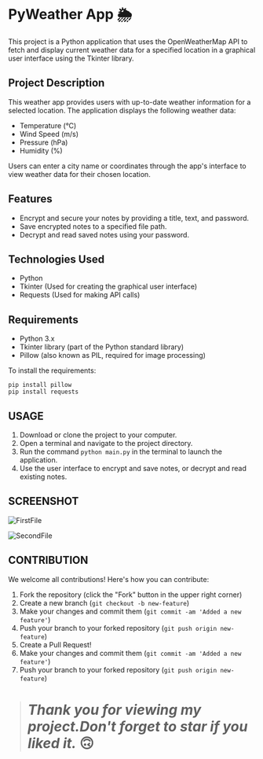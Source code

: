 # PyWeather App 🌦️

This project is a Python application that uses the OpenWeatherMap API to fetch and display current weather data for a specified location in a graphical user interface using the Tkinter library.

## Project Description

This weather app provides users with up-to-date weather information for a selected location. The application displays the following weather data:

- Temperature (°C)
- Wind Speed (m/s)
- Pressure (hPa)
- Humidity (%)

Users can enter a city name or coordinates through the app's interface to view weather data for their chosen location.

## Features

- Encrypt and secure your notes by providing a title, text, and password.
- Save encrypted notes to a specified file path.
- Decrypt and read saved notes using your password.

## Technologies Used
- Python
- Tkinter (Used for creating the graphical user interface)
- Requests (Used for making API calls)

## Requirements

- Python 3.x
- Tkinter library (part of the Python standard library)
- Pillow (also known as PIL, required for image processing)

To install the requirements:

```
pip install pillow
pip install requests
```

## USAGE

1. Download or clone the project to your computer.
2. Open a terminal and navigate to the project directory.
3. Run the command `python main.py` in the terminal to launch the application.
4. Use the user interface to encrypt and save notes, or decrypt and read existing notes.

## SCREENSHOT

![FirstFile](https://github.com/muhammedmustafageldi/My-ScreenShots-Files/blob/main/Screnshots/Weather/weather1.png)

![SecondFile](https://github.com/muhammedmustafageldi/My-ScreenShots-Files/blob/main/Screnshots/Weather/weather2.png)

## CONTRIBUTION

We welcome all contributions! Here's how you can contribute:

1. Fork the repository (click the "Fork" button in the upper right corner)
2. Create a new branch (`git checkout -b new-feature`)
3. Make your changes and commit them (`git commit -am 'Added a new feature'`)
4. Push your branch to your forked repository (`git push origin new-feature`)
5. Create a Pull Request!
3. Make your changes and commit them (`git commit -am 'Added a new feature'`)
4. Push your branch to your forked repository (`git push origin new-feature`)

> # *Thank you for viewing my project.Don't forget to star if you liked it.* 🙃
